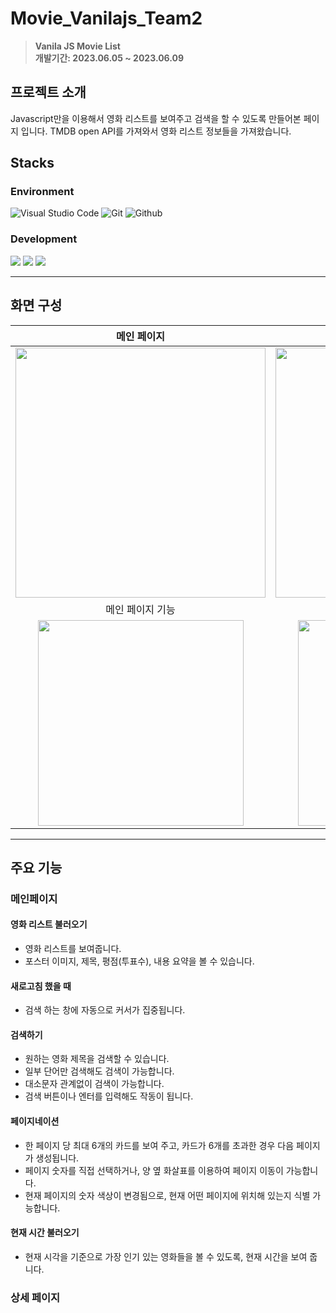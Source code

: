 # Movie_Vanilajs_Team2

> **Vanila JS Movie List** <br/> **개발기간: 2023.06.05 ~ 2023.06.09**

## 프로젝트 소개

Javascript만을 이용해서 영화 리스트를 보여주고 검색을 할 수 있도록 만들어본 페이지 입니다.
TMDB open API를 가져와서 영화 리스트 정보들을 가져왔습니다.

## Stacks

### Environment

![Visual Studio Code](https://img.shields.io/badge/Visual%20Studio%20Code-007ACC?style=for-the-badge&logo=Visual%20Studio%20Code&logoColor=white)
![Git](https://img.shields.io/badge/Git-F05032?style=for-the-badge&logo=Git&logoColor=white)
![Github](https://img.shields.io/badge/GitHub-181717?style=for-the-badge&logo=GitHub&logoColor=white)

### Development

<img  src="https://img.shields.io/badge/html5-E34F26?style=for-the-badge&logo=html5&logoColor=white"> <img  src="https://img.shields.io/badge/css-1572B6?style=for-the-badge&logo=css3&logoColor=white"> <img  src="https://img.shields.io/badge/javascript-F7DF1E?style=for-the-badge&logo=javascript&logoColor=black">

---

## 화면 구성

|                                                      메인 페이지                                                       |                                                      상세 페이지                                                       |
| :--------------------------------------------------------------------------------------------------------------------: | :--------------------------------------------------------------------------------------------------------------------: |
| <img width="400" src="https://github.com/Hediar/Movie_JS_Team2/assets/72387948/f41858b5-5eee-447b-80f1-5c003760941f"/> | <img width="400" src="https://github.com/Hediar/Movie_JS_Team2/assets/72387948/3f52e268-6406-4cf0-b09b-de12c259bdb1"/> |
|                                                    메인 페이지 기능                                                    |                                                    상세 페이지 기능                                                    |
|                                               <img width="329" src=""/>                                                |                                               <img width="329" src=""/>                                                |

---

## 주요 기능

### 메인페이지

#### 영화 리스트 불러오기

- 영화 리스트를 보여줍니다.
- 포스터 이미지, 제목, 평점(투표수), 내용 요약을 볼 수 있습니다.

#### 새로고침 했을 때

- 검색 하는 창에 자동으로 커서가 집중됩니다.

#### 검색하기

- 원하는 영화 제목을 검색할 수 있습니다.
- 일부 단어만 검색해도 검색이 가능합니다.
- 대소문자 관계없이 검색이 가능합니다.
- 검색 버튼이나 엔터를 입력해도 작동이 됩니다.

#### 페이지네이션

- 한 페이지 당 최대 6개의 카드를 보여 주고, 카드가 6개를 초과한 경우 다음 페이지가 생성됩니다.
- 페이지 숫자를 직접 선택하거나, 양 옆 화살표를 이용하여 페이지 이동이 가능합니다.
- 현재 페이지의 숫자 색상이 변경됨으로, 현재 어떤 페이지에 위치해 있는지 식별 가능합니다.

#### 현재 시간 불러오기

- 현재 시각을 기준으로 가장 인기 있는 영화들을 볼 수 있도록, 현재 시간을 보여 줍니다.

### 상세 페이지
